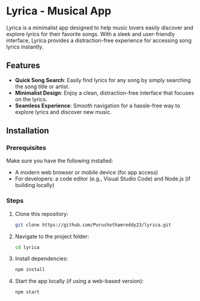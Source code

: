# Lyrica - Musical App

Lyrica is a minimalist app designed to help music lovers easily discover and explore lyrics for their favorite songs. With a sleek and user-friendly interface, Lyrica provides a distraction-free experience for accessing song lyrics instantly.

## Features
- **Quick Song Search**: Easily find lyrics for any song by simply searching the song title or artist.
- **Minimalist Design**: Enjoy a clean, distraction-free interface that focuses on the lyrics.
- **Seamless Experience**: Smooth navigation for a hassle-free way to explore lyrics and discover new music.

## Installation

### Prerequisites
Make sure you have the following installed:
- A modern web browser or mobile device (for app access)
- For developers: a code editor (e.g., Visual Studio Code) and Node.js (if building locally)

### Steps
1. Clone this repository:
   ```bash
   git clone https://github.com/Purushothamreddy23/lyrica.git
2. Navigate to the project folder:
   ```bash
   cd lyrica
3. Install dependencies:
   ```bash
   npm install
4. Start the app locally (if using a web-based version):
   ```bash
   npm start
